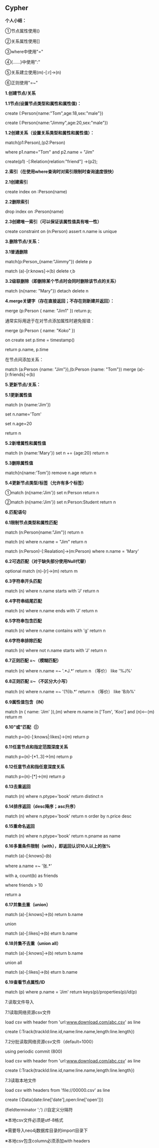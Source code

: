 ## Cypher



**个人小结：**

①节点属性使用()

②关系属性使用[]

③where中使用"="

④{……}中使用":"

⑤关系建立使用(m)-[:r]->(n)

⑥正则使用"=~"



**1.创建节点/关系**

**1.1节点(设置节点类型和属性和属性值)：**

create (:Person{name:"Tom",age:18,sex:"male"})

create (:Person{name:"Jimmy",age:20,sex:"male"})

**1.2创建关系（设置关系类型和属性和属性值）：**

match(p1:Person),(p2:Person) 

where p1.name="Tom" and p2.name = "Jim"

create(p1) -[:Relation{relation:"friend"] ->(p2);



**2.索引（在使用where查询时对索引限制时查询速度很快）**

**2.1创建索引**

create index on :Person(name)

**2.2删除索引**

drop index on :Person(name)

**2.3创建唯一索引（可以保证该属性值具有唯一性）**

create constraint on (n:Person) assert n.name is unique



**3.删除节点/关系：**

**3.1普通删除**

match(p:Person_{name:"Jiimmy"}) delete p

match (a)-[r:knows]->(b) delete r,b

**3.2级联删除（即删除某个节点时会同时删除该节点的关系）**

match (n{name: "Mary"}) detach delete n



**4.merge关键字（存在直接返回；不存在则新建并返回）：**

merge (p:Person { name: "Jim1" }) return p;

通常实际用途于在对节点添加属性时避免报错：

merge (p:Person { name: "Koko" })

on create set p.time = timestamp()

return p.name, p.time

在节点间添加关系：

match (a:Person {name: "Jim"}),(b:Person {name: "Tom"})
merge (a)-[r:friends]->(b)



**5.更新节点/关系：**

**5.1更新属性值**

match (n {name:'Jim'})

set n.name='Tom'

set n.age=20 

return n

**5.2新增属性和属性值**

match (n {name:'Mary'}) set n += {age:20} return n

**5.3删除属性值**

match(n{name:'Tom'}) remove n.age return n

**5.4更新节点类型/标签（允许有多个标签）**

①match (n{name:'Jim'}) set n:Person return n

②match (n{name:'Jim'}) set n:Person:Student return n



**6.匹配语句**

**6.1限制节点类型和属性匹配**

match (n:Person{name:"Jim"}) return n

match (n) where n.name = "Jim" return n

match (n:Person)-[:Realation]->(m:Person) where n.name = 'Mary'

**6.2可选匹配（对于缺失部分使用Null代替）**

optional match (n)-[r]->(m) return m

**6.3字符串开头匹配**

match (n)  where n.name starts with 'J'  return n

**6.4字符串结尾匹配**

match (n)  where n.name ends with 'J'  return n

**6.5字符串包含匹配**

match (n)  where n.name contains with 'g'  return n

**6.6字符串排除匹配**

match (n)  where not n.name starts with 'J'  return n

**6.7正则匹配 =~（模糊匹配）**

match (n)  where n.name =~ '.\*J.\*'  return n （等价） like '%J%'

**6.8正则匹配 =~（不区分大小写）**

match (n)  where n.name =~ '(?i)b.\*'  return n （等价） like 'B/b%'

**6.9属性值包含（IN）**

match (n { name: 'Jim' }),(m) where m.name in ['Tom', 'Koo'] and (n)<--(m)
return m

**6.10"或"匹配（|）**

match p=(n)-[:knows|:likes]->(m) return p

**6.11任意节点和指定范围深度关系**

match p=(n)-[\*1..3]->(m) return p

**6.12任意节点和指任意深度关系**

match p=(n)-[\*]->(m) return p

**6.13去重返回**

match (n) where n.ptype='book' return distinct n

**6.14排序返回（desc降序；asc升序）**

match (n) where n.ptype='book' return n order by n.price desc

**6.15重命名返回**

match (n) where n.ptype='book' return n.pname as name

**6.16多重条件限制（with），即返回认识10人以上的张%**

match (a)-[:knows]-(b)

where a.name =~ '张.\*'

with a, count(b) as friends

where friends > 10

return a

**6.17并集去重（union）**

match (a)-[:knows]->(b) return b.name

union

match (a)-[:likes]->(b) eturn b.name

**6.18并集不去重（union all）**

match (a)-[:knows]->(b) return b.name

union all

match (a)-[:likes]->(b) eturn b.name

**6.19查看节点属性/ID**

match (p) where p.name = 'Jim' return keys(p)/properties(p)/id(p)

7.读取文件导入

7.1读取网络资源csv文件

load csv with header from 'url:www.download.com/abc.csv' as line

create (:Track{trackId:line.id,name:line.name,length:line.length})

7.2分批读取网络资源csv文件（default=1000）

using periodic commit (800)

load csv with header from 'url:www.download.com/abc.csv' as line

create (:Track{trackId:line.id,name:line.name,length:line.length})

7.3读取本地文件

load csv with headers from 'file://00000.csv' as line

create (:Data{date:line['date'],open:line['open']})

(fieldterminator ';') //自定义分隔符

※本地csv文件必须是utf-8格式

※需要导入neo4j数据库目录的import目录下

※本地csv包含column必须添加with headers